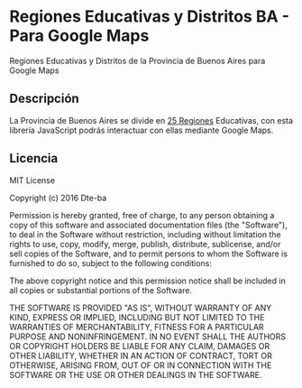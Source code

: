 # Regiones Educativas y Distritos BA - Para Google Maps

Regiones Educativas y Distritos de la Provincia de Buenos Aires para Google Maps

## Descripción

La Provincia de Buenos Aires se divide en [25 Regiones](https://github.com/Dte-ba/redba-maps/blob/master/REGIONES.md) Educativas, con esta librería JavaScript podrás interactuar con ellas mediante Google Maps.

## Licencia

MIT License

Copyright (c) 2016 Dte-ba

Permission is hereby granted, free of charge, to any person obtaining a copy
of this software and associated documentation files (the "Software"), to deal
in the Software without restriction, including without limitation the rights
to use, copy, modify, merge, publish, distribute, sublicense, and/or sell
copies of the Software, and to permit persons to whom the Software is
furnished to do so, subject to the following conditions:

The above copyright notice and this permission notice shall be included in all
copies or substantial portions of the Software.

THE SOFTWARE IS PROVIDED "AS IS", WITHOUT WARRANTY OF ANY KIND, EXPRESS OR
IMPLIED, INCLUDING BUT NOT LIMITED TO THE WARRANTIES OF MERCHANTABILITY,
FITNESS FOR A PARTICULAR PURPOSE AND NONINFRINGEMENT. IN NO EVENT SHALL THE
AUTHORS OR COPYRIGHT HOLDERS BE LIABLE FOR ANY CLAIM, DAMAGES OR OTHER
LIABILITY, WHETHER IN AN ACTION OF CONTRACT, TORT OR OTHERWISE, ARISING FROM,
OUT OF OR IN CONNECTION WITH THE SOFTWARE OR THE USE OR OTHER DEALINGS IN THE
SOFTWARE.
